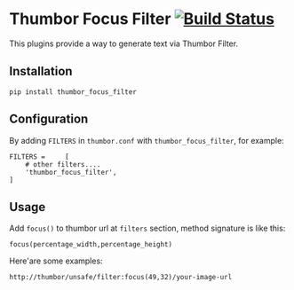 Thumbor Focus Filter 
[![Build Status](https://travis-ci.org/sport1online/thumbor-focus-filter.svg?branch=master)](https://travis-ci.org/sport1online/thumbor-focus-filter)
===

This plugins provide a way to generate text via Thumbor Filter.

## Installation
`pip install thumbor_focus_filter`

## Configuration

By adding `FILTERS` in `thumbor.conf` with `thumbor_focus_filter`, for example:
```
FILTERS =     [
    # other filters....
    'thumbor_focus_filter',
]
```

## Usage
Add `focus()` to thumbor url at `filters` section, method signature is like this:

`focus(percentage_width,percentage_height)`

Here'are some examples:
```
http://thumbor/unsafe/filter:focus(49,32)/your-image-url
```
